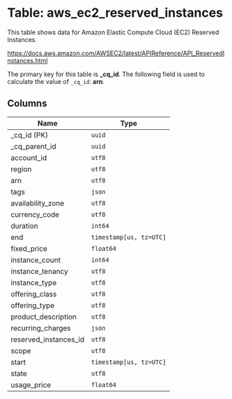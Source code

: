 # Table: aws_ec2_reserved_instances

This table shows data for Amazon Elastic Compute Cloud (EC2) Reserved Instances.

https://docs.aws.amazon.com/AWSEC2/latest/APIReference/API_ReservedInstances.html

The primary key for this table is **_cq_id**.
The following field is used to calculate the value of `_cq_id`: **arn**.

## Columns

| Name          | Type          |
| ------------- | ------------- |
|_cq_id (PK)|`uuid`|
|_cq_parent_id|`uuid`|
|account_id|`utf8`|
|region|`utf8`|
|arn|`utf8`|
|tags|`json`|
|availability_zone|`utf8`|
|currency_code|`utf8`|
|duration|`int64`|
|end|`timestamp[us, tz=UTC]`|
|fixed_price|`float64`|
|instance_count|`int64`|
|instance_tenancy|`utf8`|
|instance_type|`utf8`|
|offering_class|`utf8`|
|offering_type|`utf8`|
|product_description|`utf8`|
|recurring_charges|`json`|
|reserved_instances_id|`utf8`|
|scope|`utf8`|
|start|`timestamp[us, tz=UTC]`|
|state|`utf8`|
|usage_price|`float64`|